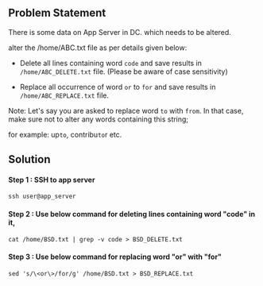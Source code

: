 ## Problem Statement
There is some data on App Server in DC. which needs to be altered. 

alter the /home/ABC.txt file as per details given below:

- Delete all lines containing word `code` and save results in `/home/ABC_DELETE.txt` file. (Please be aware of case sensitivity)

- Replace all occurrence of word `or` to `for` and save results in `/home/ABC_REPLACE.txt` file.

Note: Let's say you are asked to replace word `to` with `from`. In that case, make sure not to alter any words containing this string; 

for example: up`to`, contribu`to`r etc.

## Solution

#### Step 1 : SSH to app server 

```
ssh user@app_server
```

#### Step 2 : Use below command for deleting lines containing word "code" in it, 

```
cat /home/BSD.txt | grep -v code > BSD_DELETE.txt
```

#### Step 3 : Use below command for replacing word "or" with "for"

```
sed 's/\<or\>/for/g' /home/BSD.txt > BSD_REPLACE.txt
```
